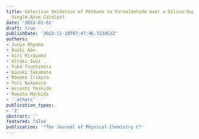 ```yaml
---
title: Selective Oxidation of Methane to Formaldehyde over a Silica-Supported Cobalt
  Single-Atom Catalyst
date: '2022-01-01'
draft: true
publishDate: '2022-11-18T07:47:46.723452Z'
authors:
- Junya Ohyama
- Daiki Abe
- Airi Hirayama
- Hiroki Iwai
- Yuka Tsuchimura
- Kazuki Sakamoto
- Momoka Irikura
- Yuri Nakamura
- Hiroshi Yoshida
- Masato Machida
- ' others'
publication_types:
- '2'
abstract: ''
featured: false
publication: '*The Journal of Physical Chemistry C*'
---
```


